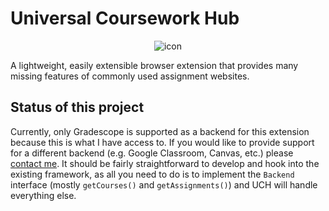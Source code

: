 # Universal Coursework Hub

<div style="margin:auto;text-align: center">
    <img src="icon256.png" alt="icon"/>
</div>

A lightweight, easily extensible browser extension that provides many missing
features of commonly used assignment websites.

## Status of this project

Currently, only Gradescope is supported as a backend for this extension because
this is what I have access to. If you would like to provide support for a different
backend (e.g. Google Classroom, Canvas, etc.) please [contact me](https://miaceleste.net/contact).
It should be fairly straightforward to develop and hook into the existing framework, as
all you need to do is to implement the `Backend` interface (mostly `getCourses()`
and `getAssignments()`) and UCH will handle everything else. 
